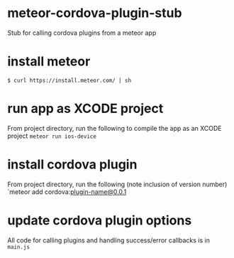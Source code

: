 # meteor-cordova-plugin-stub
Stub for calling cordova plugins from a meteor app

# install meteor
`$ curl https://install.meteor.com/ | sh`

# run app as XCODE project
From project directory, run the following to compile the app as an XCODE project
`meteor run ios-device`

# install cordova plugin
From project directory, run the following (note inclusion of version number)
`meteor add cordova:plugin-name@0.0.1

# update cordova plugin options
All code for calling plugins and handling success/error callbacks is in `main.js`
